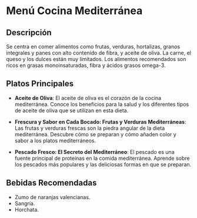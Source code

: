 # Menú Cocina Mediterránea

## Descripción
Se centra en comer alimentos como frutas, verduras, hortalizas, granos integrales y panes con alto contenido de fibra, y aceite de oliva. La carne, el queso y los dulces están muy limitados. Los alimentos recomendados son ricos en grasas monoinsaturadas, fibra y ácidos grasos omega-3.

## Platos Principales
- **Aceite de Oliva**: El aceite de oliva es el corazón de la cocina mediterránea. Conoce los beneficios para la salud y los diferentes tipos de aceite de oliva que se utilizan en esta dieta.

- **Frescura y Sabor en Cada Bocado: Frutas y Verduras Mediterráneas**: Las frutas y verduras frescas son la piedra angular de la dieta mediterránea. Descubre cómo se preparan y cómo añaden color y sabor a los platos mediterráneos.

- **Pescado Fresco: El Secreto del Mediterráneo**: El pescado es una fuente principal de proteínas en la comida mediterránea. Aprende sobre los pescados más populares y las deliciosas formas en que se preparan.

## Bebidas Recomendadas
- Zumo de naranjas valencianas.
- Sangría.
- Horchata.